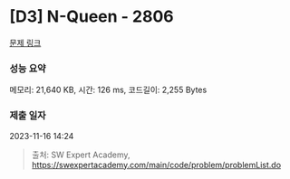 # [D3] N-Queen - 2806 

[문제 링크](https://swexpertacademy.com/main/code/problem/problemDetail.do?contestProbId=AV7GKs06AU0DFAXB) 

### 성능 요약

메모리: 21,640 KB, 시간: 126 ms, 코드길이: 2,255 Bytes

### 제출 일자

2023-11-16 14:24



> 출처: SW Expert Academy, https://swexpertacademy.com/main/code/problem/problemList.do